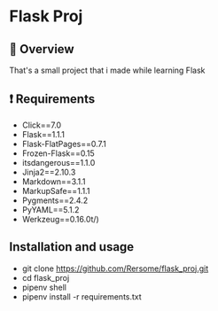 # Flask Proj

## :scroll: Overview
That's a small project that i made while learning Flask

## :heavy_exclamation_mark: Requirements

* Click==7.0
* Flask==1.1.1
* Flask-FlatPages==0.7.1
* Frozen-Flask==0.15
* itsdangerous==1.1.0
* Jinja2==2.10.3
* Markdown==3.1.1
* MarkupSafe==1.1.1
* Pygments==2.4.2
* PyYAML==5.1.2
* Werkzeug==0.16.0t/)

## Installation and usage

* git clone https://github.com/Rersome/flask_proj.git
* cd flask_proj
* pipenv shell
* pipenv install -r requirements.txt
